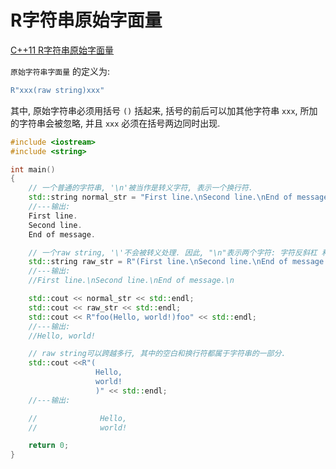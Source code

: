 # R字符串原始字面量

[C++11 R字符串原始字面量](https://blog.csdn.net/sandrew0916/article/details/109525562)

`原始字符串字面量` 的定义为:

```cpp
R"xxx(raw string)xxx"
```

其中, 原始字符串必须用括号 `()` 括起来,
括号的前后可以加其他字符串 `xxx`, 所加的字符串会被忽略,
并且 `xxx` 必须在括号两边同时出现.

```cpp
#include <iostream>
#include <string>

int main()
{
    // 一个普通的字符串, '\n'被当作是转义字符, 表示一个换行符.
    std::string normal_str = "First line.\nSecond line.\nEnd of message.\n";
    //---输出:
    First line.
    Second line.
    End of message.

    // 一个raw string, '\'不会被转义处理. 因此, "\n"表示两个字符: 字符反斜杠 和 字母n.
    std::string raw_str = R"(First line.\nSecond line.\nEnd of message.\n)";
    //---输出:
    //First line.\nSecond line.\nEnd of message.\n

    std::cout << normal_str << std::endl;
    std::cout << raw_str << std::endl;
    std::cout << R"foo(Hello, world!)foo" << std::endl;
    //---输出:
    //Hello, world!

    // raw string可以跨越多行, 其中的空白和换行符都属于字符串的一部分.
    std::cout <<R"(
                   Hello,
                   world!
                   )" << std::endl;
    //---输出:

    //              Hello,
    //              world!

    return 0;
}
```
